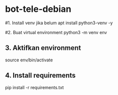 # bot-tele-debian

#1. Install venv jika belum
apt install python3-venv -y

#2. Buat virtual environment
python3 -m venv env

## 3. Aktifkan environment
source env/bin/activate

## 4. Install requirements
pip install -r requirements.txt
